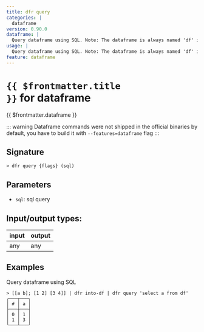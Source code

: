 ```yaml
---
title: dfr query
categories: |
  dataframe
version: 0.90.0
dataframe: |
  Query dataframe using SQL. Note: The dataframe is always named 'df' in your query's from clause.
usage: |
  Query dataframe using SQL. Note: The dataframe is always named 'df' in your query's from clause.
feature: dataframe
---
```


<!-- This file is automatically generated. Please edit the command in https://github.com/nushell/nushell instead. -->

# <code>{{ $frontmatter.title }}</code> for dataframe

<div class='command-title'>{{ $frontmatter.dataframe }}</div>

::: warning
Dataframe commands were not shipped in the official binaries by default, you have to build it with `--features=dataframe` flag
:::

## Signature

`> dfr query {flags} (sql)`

## Parameters

- `sql`: sql query

## Input/output types:

| input | output |
| ----- | ------ |
| any   | any    |

## Examples

Query dataframe using SQL

```nushell
> [[a b]; [1 2] [3 4]] | dfr into-df | dfr query 'select a from df'
╭───┬───╮
│ # │ a │
├───┼───┤
│ 0 │ 1 │
│ 1 │ 3 │
╰───┴───╯

```
